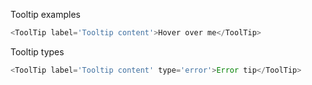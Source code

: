 Tooltip examples

```js
<ToolTip label='Tooltip content'>Hover over me</ToolTip>
```

Tooltip types

```js
<ToolTip label='Tooltip content' type='error'>Error tip</ToolTip>
```
